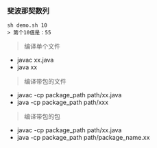 ### 斐波那契数列
```
sh demo.sh 10
> 第个10值是：55
```

> 编译单个文件
- javac xx.java
- java xx

> 编译带包的文件
- javac -cp package_path path/xx.java
- java -cp package_path path/xxx

> 编译带包的包
- javac -cp package_path path/xx.java
- java -cp package_path path/package_name.xx
